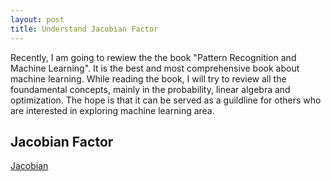 ```yaml
---
layout: post
title: Understand Jacobian Factor
---
```


Recently, I am going to rewiew the the book "Pattern Recognition and Machine Learning". It is the best and most comprehensive book about machine learning. While reading the book, I will try to review all the foundamental concepts, mainly in the probability, linear algebra and optimization. The hope is that it can be served as a guildline for others who are interested in exploring machine learning area.

## Jacobian Factor

[Jacobian](https://www.quora.com/What-is-an-intuitive-explanation-of-Jacobians-and-a-change-of-basis/answer/Mark-Eichenlaub)
